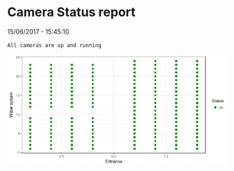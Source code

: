 Camera Status report
================
15/06/2017 - 15:45:10

    All cameras are up and running

![](camreport_files/figure-markdown_github/unnamed-chunk-2-1.png)
